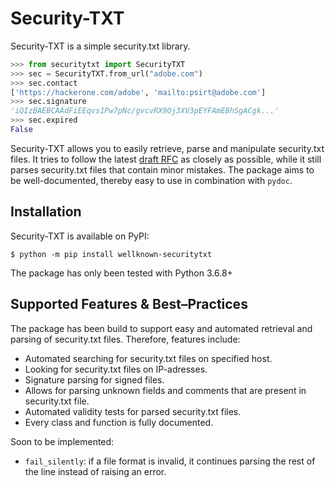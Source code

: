 # Security-TXT
Security-TXT is a simple security.txt library.
```Python
>>> from securitytxt import SecurityTXT
>>> sec = SecurityTXT.from_url("adobe.com")
>>> sec.contact
['https://hackerone.com/adobe', 'mailto:psirt@adobe.com']
>>> sec.signature
'iQIzBAEBCAAdFiEEqvs1Pw7pNc/gvcvRX9Oj3XV3pEYFAmEBhSgACgk...'
>>> sec.expired
False
```
Security-TXT allows you to easily retrieve, parse and manipulate security.txt files. It tries to follow the latest 
[draft RFC](https://datatracker.ietf.org/doc/html/draft-foudil-securitytxt-12) as closely as possible, while it still 
parses security.txt files that contain minor mistakes. The package aims to be well-documented, thereby easy to use in 
combination with `pydoc`.

## Installation
Security-TXT is available on PyPI:
```
$ python -m pip install wellknown-securitytxt
```
The package has only been tested with Python 3.6.8+

## Supported Features & Best–Practices
The package has been build to support easy and automated retrieval and parsing of security.txt files. Therefore,
features include:
* Automated searching for security.txt files on specified host.
* Looking for security.txt files on IP-adresses.
* Signature parsing for signed files.
* Allows for parsing unknown fields and comments that are present in security.txt file.
* Automated validity tests for parsed security.txt files.
* Every class and function is fully documented.

Soon to be implemented:
* `fail_silently`: if a file format is invalid, it continues parsing the rest of the line instead of raising an error.
